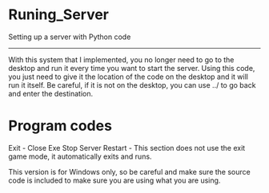 # Runing_Server
Setting up a server with Python code
____________________________________
With this system that I implemented, you no longer need to go to the desktop and run it every time you want to start the server. Using this code, you just need to give it the location of the code on the desktop and it will run it itself. Be careful, if it is not on the desktop, you can use ../ to go back and enter the destination.

# Program codes
Exit - Close Exe Stop Server
Restart - This section does not use the exit game mode, it automatically exits and runs.

This version is for Windows only, so be careful and make sure the source code is included to make sure you are using what you are using.
